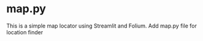 # map.py
This is a simple map locator using Streamlit and Folium.
Add map.py file for location finder
